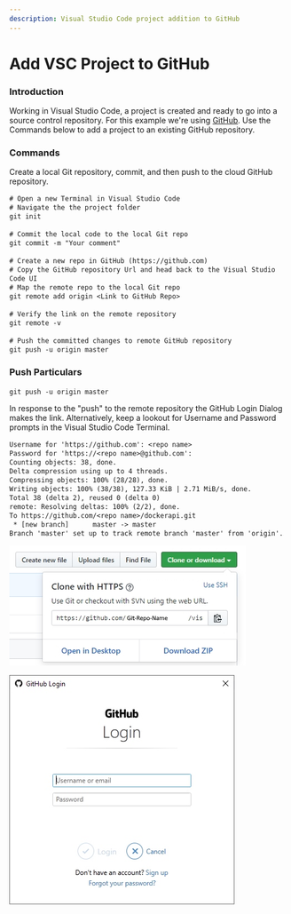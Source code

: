 ```yaml
---
description: Visual Studio Code project addition to GitHub
---
```


# Add VSC Project to GitHub

### Introduction

Working in Visual Studio Code, a project is created and ready to go into a source control repository.  For this example we're using [GitHub](https://github.com).  Use the Commands below to add a project to an existing GitHub repository.  

### Commands

Create a local Git repository, commit, and then push to the cloud GitHub repository.

```text
# Open a new Terminal in Visual Studio Code
# Navigate the the project folder
git init

# Commit the local code to the local Git repo
git commit -m "Your comment"

# Create a new repo in GitHub (https://github.com)
# Copy the GitHub repository Url and head back to the Visual Studio Code UI
# Map the remote repo to the local Git repo
git remote add origin <Link to GitHub Repo>

# Verify the link on the remote repository
git remote -v

# Push the committed changes to remote GitHub repository
git push -u origin master
```

### Push Particulars

```text
git push -u origin master
```

In response to the "push" to the remote repository the GitHub Login Dialog makes the link.  Alternatively, keep a lookout for  Username and Password prompts in the Visual Studio Code Terminal.

```text
Username for 'https://github.com': <repo name>
Password for 'https://<repo name>@github.com': 
Counting objects: 38, done.
Delta compression using up to 4 threads.
Compressing objects: 100% (28/28), done.
Writing objects: 100% (38/38), 127.33 KiB | 2.71 MiB/s, done.
Total 38 (delta 2), reused 0 (delta 0)
remote: Resolving deltas: 100% (2/2), done.
To https://github.com/<repo name>/dockerapi.git
 * [new branch]      master -> master
Branch 'master' set up to track remote branch 'master' from 'origin'.
```

![GitHub Repository Url](.gitbook/assets/clone-or-download-github-repo%20%281%29.jpg)

![GitHub Login Dialog ](.gitbook/assets/github-login-dialog.jpg)



